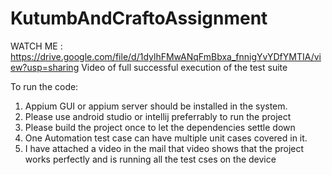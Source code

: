 # KutumbAndCraftoAssignment

WATCH ME : https://drive.google.com/file/d/1dylhFMwANqFmBbxa_fnnigYvYDfYMTIA/view?usp=sharing
Video of full successful execution of the test suite

To run the code:
1. Appium GUI or appium server should be installed in the system.
2. Please use android studio or intellij preferrably to run the project
3. Please build the project once to let the dependencies settle down
4. One Automation test case can have multiple unit cases covered in it.
5. I have attached a video in the mail that video shows that the project works perfectly and is running all the test cses on the device
